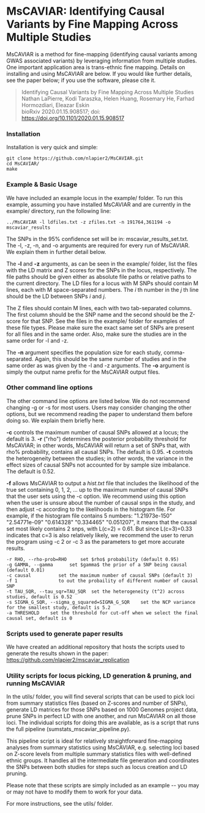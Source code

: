 # MsCAVIAR: Identifying Causal Variants by Fine Mapping Across Multiple Studies

MsCAVIAR is a method for fine-mapping (identifying causal variants among GWAS associated variants) by leveraging information from multiple studies. One important application area is trans-ethnic fine mapping. Details on installing and using MsCAVIAR are below. If you would like further details, see the paper below; if you use the software, please cite it.

> Identifying Causal Variants by Fine Mapping Across Multiple Studies  
> Nathan LaPierre, Kodi Taraszka, Helen Huang, Rosemary He, Farhad Hormozdiari, Eleazar Eskin  
> bioRxiv 2020.01.15.908517; doi: https://doi.org/10.1101/2020.01.15.908517

### Installation

Installation is very quick and simple:

```
git clone https://github.com/nlapier2/MsCAVIAR.git
cd MsCAVIAR/
make
```

### Example & Basic Usage

We have included an example locus in the example/ folder. To run this example, assuming you have installed MsCAVIAR and are currently in the example/ directory, run the following line:

` ../MsCAVIAR -l ldfiles.txt -z zfiles.txt -n 191764,361194 -o mscaviar_results `

The SNPs in the 95% confidence set will be in: mscaviar_results_set.txt. The -l, -z, -n, and -o arguments are required for every run of MsCAVIAR. We explain them in further detail below.

The **-l** and **-z** arguments, as can be seen in the example/ folder, list the files with the LD matrix and Z scores for the SNPs in the locus, respectively. The file paths should be given either as absolute file paths or relative paths to the current directory. The LD files for a locus with M SNPs should contain M lines, each with M space-separated numbers. The _i_ th number in the _j_ th line should be the LD between SNPs _i_ and _j_. 

The Z files should contain M lines, each with two tab-separated columns. The first column should be the SNP name and the second should be the Z-score for that SNP. See the files in the example/ folder for examples of these file types. Please make sure the exact same set of SNPs are present for all files and in the same order. Also, make sure the studies are in the same order for -l and -z.

The **-n** argument specifies the population size for each study, comma-separated. Again, this should be the same number of studies and in the same order as was given by the -l and -z arguments. The **-o** argument is simply the output name prefix for the MsCAVIAR output files.

### Other command line options

The other command line options are listed below. We do not recommend changing -g or -s for most users. Users may consider changing the other options, but we recommend reading the paper to understand them before doing so. We explain them briefly here. 

**-c** controls the maximum number of causal SNPs allowed at a locus; the default is 3. **-r** ("rho") determines the posterior probability threshold for MsCAVIAR; in other words, MsCAVIAR will return a set of SNPs that, with rho% probability, contains all causal SNPs. The default is 0.95. **-t** controls the heterogeneity between the studies; in other words, the variance in the effect sizes of causal SNPs not accounted for by sample size imbalance. The default is 0.52.

**-f** allows MsCAVIAR to output a _hist.txt_ file that includes the likelihood of the true set containing 0, 1, 2, ... up to the maximum number of causal SNPs that the user sets using the -c option. We recommend using this option when the user is unsure about the number of causal snps in the study, and then adjust -c according to the likelihoods in the histogram file. For example, if the histogram file contains 5 numbers: "1.21973e-150"  "2.54771e-09"  "0.614328"  "0.334465"  "0.051207", it means that the causal set most likely contains 2 snps, with L(c=2) = 0.61. But since L(c=3)=0.33 indicates that c=3 is also relatively likely, we recommend the user to rerun the program using -c 2 or -c 3 as the parameters to get more accurate results.

```
-r RHO, --rho-prob=RHO     set $rho$ probability (default 0.95)
-g GAMMA, --gamma      set $gamma$ the prior of a SNP being causal (default 0.01)
-c causal          set the maximum number of causal SNPs (default 3)
-f 1               to out the probaility of different number of causal SNP
-t TAU_SQR, --tau_sqr=TAU_SQR  set the heterogeneity (t^2) across studies, default is 0.52
-s SIGMA_G_SQR, --sigma_g_squared=SIGMA_G_SQR    set the NCP variance for the smallest study, default is 5.2
-a THRESHOLD    set the threshold for cut-off when we select the final causal set, default is 0

```

### Scripts used to generate paper results

We have created an additional repository that hosts the scripts used to generate the results shown in the paper: https://github.com/nlapier2/mscaviar_replication


### Utility scripts for locus picking, LD generation & pruning, and running MsCAVIAR

In the utils/ folder, you will find several scripts that can be used to pick loci from summary statistics files (based on Z-scores and number of SNPs), generate LD matrices for those SNPs based on 1000 Genomes project data, prune SNPs in perfect LD with one another, and run MsCAVIAR on all those loci. The individual scripts for doing this are available, as is a script that runs the full pipeline (sumstats_mscaviar_pipeline.py).

This pipeline script is ideal for relatively straightforward fine-mapping analyses from summary statistics using MsCAVIAR, e.g. selecting loci based on Z-score levels from multiple summary statistics files with well-defined ethnic groups. It handles all the intermediate file generation and coordinates the SNPs between both studies for steps such as locus creation and LD pruning.

Please note that these scripts are simply included as an example -- you may or may not have to modify them to work for your data.

For more instructions, see the utils/ folder.

